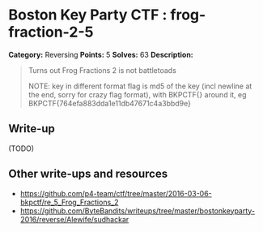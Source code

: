 # Boston Key Party CTF : frog-fraction-2-5

**Category:** Reversing
**Points:** 5
**Solves:** 63
**Description:**

> Turns out Frog Fractions 2 is not battletoads  
> 
> 
> NOTE: key in different format flag is md5 of the key (incl newline at the end, sorry for crazy flag format), with BKPCTF{} around it, eg BKPCTF{764efa883dda1e11db47671c4a3bbd9e}


## Write-up

(TODO)

## Other write-ups and resources

* <https://github.com/p4-team/ctf/tree/master/2016-03-06-bkpctf/re_5_Frog_Fractions_2> 
* <https://github.com/ByteBandits/writeups/tree/master/bostonkeyparty-2016/reverse/Alewife/sudhackar>
